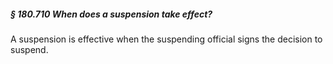 ##### § 180.710 When does a suspension take effect? #####

A suspension is effective when the suspending official signs the decision to suspend.